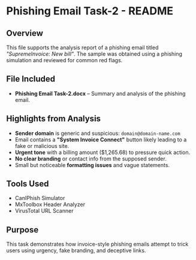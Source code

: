# Phishing Email Task-2 - README

## Overview
This file supports the analysis report of a phishing email titled *"SupremeInvoice: New bill"*. The sample was obtained using a phishing simulation and reviewed for common red flags.

## File Included
- **Phishing Email Task-2.docx** – Summary and analysis of the phishing email.

## Highlights from Analysis
- **Sender domain** is generic and suspicious: `domain@domain-name.com`
- Email contains a **"System Invoice Connect"** button likely leading to a fake or malicious site.
- **Urgent tone** with a billing amount ($1,265.68) to pressure quick action.
- **No clear branding** or contact info from the supposed sender.
- Small but noticeable **formatting issues** and vague statements.

## Tools Used
- CanIPhish Simulator  
- MxToolbox Header Analyzer  
- VirusTotal URL Scanner

## Purpose
This task demonstrates how invoice-style phishing emails attempt to trick users using urgency, fake branding, and deceptive links.

